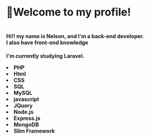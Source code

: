 <h1>👋Welcome to my profile!</h1>  

<div style="display:flex" align="center">
  
<spam>

<h4 align="left">
Hi!! my name is Nelson, and I'm a back-end developer. <br>
I also have front-end knowledge <br>
</h4> 
  
  
<h4 align="left">
 
I'm currently studying Laravel.
  
<li>PHP</li>
<li>Html</li>
<li>CSS</li>
<li>SQL</li>
<li>MySQL</li>
<li>javascript</li>
<li>JQuery</li>
<li>Node.js</li>
<li>Express.js</li>
<li>MongoDB</li>
<li>Slim Framework</li>

</h4>
 
</spam>
</div>

<div> 

</div>
